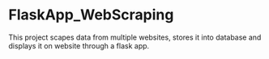 # FlaskApp_WebScraping
This project scapes data from multiple websites, stores it into database and displays it on website through a flask app.
